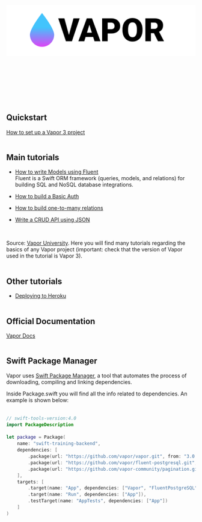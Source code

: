<br/><br/><br/><br/><br/><br/>
![alt text](https://raw.githubusercontent.com/gmazzei/VaporTutorial/master/vapor.png)
<br/><br/><br/><br/><br/><br/><br/><br/>

## Quickstart
[How to set up a Vapor 3 project](https://medium.com/@martinlasek/tutorial-how-to-set-up-a-vapor-3-project-75466394cf2e)
<br/><br/>

## Main tutorials
* [How to write Models using Fluent](https://medium.com/@martinlasek/tutorial-how-to-write-models-using-fluent-e9482d335a5f) <br/>
  Fluent is a Swift ORM framework (queries, models, and relations) for building SQL and NoSQL database integrations.

* [How to build a Basic Auth](https://medium.com/@martinlasek/tutorial-how-to-build-basic-auth-5e618a656999)
* [How to build one-to-many relations](https://medium.com/@martinlasek/tutorial-how-to-build-one-to-many-relations-84dd37e464a6)
* [Write a CRUD API using JSON](https://medium.com/@martinlasek/tutorial-write-a-crud-api-using-json-c1edb1439d8a)
<br/>

Source: [Vapor University](https://vapor.university/?medium=article). Here you will find many tutorials regarding the basics of any Vapor project (important: check that the version of Vapor used in the tutorial is Vapor 3).
<br/><br/>

## Other tutorials
* [Deploying to Heroku](https://www.twilio.com/blog/2016/11/how-to-deploy-vapor-apps-to-heroku.html)
<br/><br/>

## Official Documentation
[Vapor Docs](https://docs.vapor.codes/3.0/)
<br/><br/>

## Swift Package Manager

Vapor uses [Swift Package Manager](https://swift.org/package-manager/), a tool that automates the process of downloading, compiling and linking dependencies. 

Inside Package.swift you will find all the info related to dependencies. An example is shown below:
```Swift

// swift-tools-version:4.0
import PackageDescription

let package = Package(
    name: "swift-training-backend",
    dependencies: [
        .package(url: "https://github.com/vapor/vapor.git", from: "3.0.0"),
        .package(url: "https://github.com/vapor/fluent-postgresql.git", from: "1.0.0"),
        .package(url: "https://github.com/vapor-community/pagination.git", from: "1.0.0")
    ],
    targets: [
        .target(name: "App", dependencies: ["Vapor", "FluentPostgreSQL", "Pagination"]),
        .target(name: "Run", dependencies: ["App"]),
        .testTarget(name: "AppTests", dependencies: ["App"])
    ]
)

```

<br/><br/>
